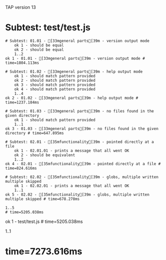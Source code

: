 TAP version 13
# Subtest: test/test.js
    # Subtest: 01.01 - [33mgeneral parts[39m - version output mode
        ok 1 - should be equal
        ok 2 - should be equal
        1..2
    ok 1 - 01.01 - [33mgeneral parts[39m - version output mode # time=1804.113ms
    
    # Subtest: 01.02 - [33mgeneral parts[39m - help output mode
        ok 1 - should match pattern provided
        ok 2 - should match pattern provided
        ok 3 - should match pattern provided
        ok 4 - should match pattern provided
        1..4
    ok 2 - 01.02 - [33mgeneral parts[39m - help output mode # time=1237.184ms
    
    # Subtest: 01.03 - [33mgeneral parts[39m - no files found in the given directory
        ok 1 - should match pattern provided
        1..1
    ok 3 - 01.03 - [33mgeneral parts[39m - no files found in the given directory # time=647.895ms
    
    # Subtest: 02.01 - [35mfunctionality[39m - pointed directly at a file
        ok 1 - 02.01.01 - prints a message that all went OK
        ok 2 - should be equivalent
        1..2
    ok 4 - 02.01 - [35mfunctionality[39m - pointed directly at a file # time=824.616ms
    
    # Subtest: 02.02 - [35mfunctionality[39m - globs, multiple written multiple skipped
        ok 1 - 02.02.01 - prints a message that all went OK
        1..1
    ok 5 - 02.02 - [35mfunctionality[39m - globs, multiple written multiple skipped # time=678.278ms
    
    1..5
    # time=5205.038ms
ok 1 - test/test.js # time=5205.038ms

1..1
# time=7273.616ms
